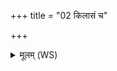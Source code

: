 +++
title = "02 किलासं च"

+++
<details><summary>मूलम् (WS)</summary>

किलासं च पलितं च निरितो नाशया पृषत् ।  
आा त्वा स्वो अश्नुतां वर्णः परा श्वेतानि पातय ॥ २ ॥
</details>